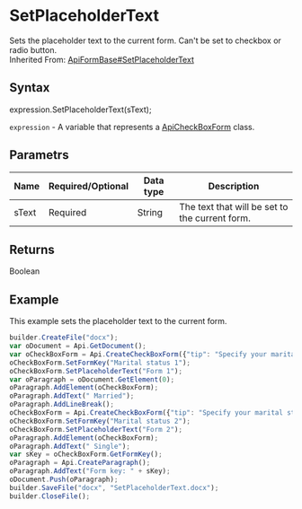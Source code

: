 # SetPlaceholderText

Sets the placeholder text to the current form. Can't be set to checkbox or radio button.<br>Inherited From: [ApiFormBase#SetPlaceholderText](../../ApiFormBase/Methods/SetPlaceholderText.md)

## Syntax

expression.SetPlaceholderText(sText);

`expression` - A variable that represents a [ApiCheckBoxForm](../ApiCheckBoxForm.md) class.

## Parametrs

| **Name** | **Required/Optional** | **Data type** | **Description** |
| ------------- | ------------- | ------------- | ------------- |
| sText | Required | String | The text that will be set to the current form. |

## Returns

Boolean

## Example

This example sets the placeholder text to the current form.

```javascript
builder.CreateFile("docx");
var oDocument = Api.GetDocument();
var oCheckBoxForm = Api.CreateCheckBoxForm({"tip": "Specify your marital status", "required": true, "placeholder": "Marital status", "radio": false});
oCheckBoxForm.SetFormKey("Marital status 1");
oCheckBoxForm.SetPlaceholderText("Form 1");
var oParagraph = oDocument.GetElement(0);
oParagraph.AddElement(oCheckBoxForm);
oParagraph.AddText(" Married");
oParagraph.AddLineBreak();
oCheckBoxForm = Api.CreateCheckBoxForm({"tip": "Specify your marital status", "required": true, "placeholder": "Marital status", "radio": false});
oCheckBoxForm.SetFormKey("Marital status 2");
oCheckBoxForm.SetPlaceholderText("Form 2");
oParagraph.AddElement(oCheckBoxForm);
oParagraph.AddText(" Single");
var sKey = oCheckBoxForm.GetFormKey();
oParagraph = Api.CreateParagraph();
oParagraph.AddText("Form key: " + sKey);
oDocument.Push(oParagraph);
builder.SaveFile("docx", "SetPlaceholderText.docx");
builder.CloseFile();
```